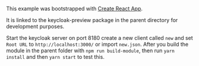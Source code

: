 This example was bootstrapped with [Create React App](https://github.com/facebook/create-react-app).

It is linked to the keycloak-preview package in the parent directory for development purposes.

Start the keycloak server on port 8180 create a new client called `new` and set `Root URL` to `http://localhost:3000/` or import `new.json`.
After you build the module in the parent folder with `npm run build-module`, then run `yarn install` and then `yarn start` to test this.
